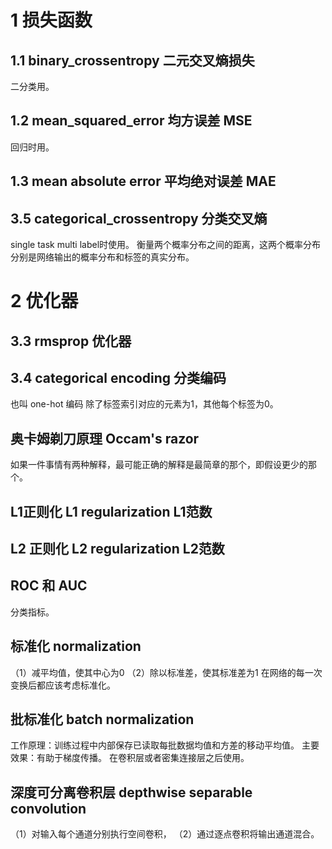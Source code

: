 


# 1 损失函数
## 1.1 binary_crossentropy 二元交叉熵损失
二分类用。

## 1.2 mean_squared_error 均方误差 MSE
回归时用。

## 1.3 mean absolute error 平均绝对误差 MAE


## 3.5 categorical_crossentropy 分类交叉熵
single task multi label时使用。
衡量两个概率分布之间的距离，这两个概率分布分别是网络输出的概率分布和标签的真实分布。

# 2 优化器
## 3.3 rmsprop 优化器




## 3.4 categorical encoding 分类编码
也叫 one-hot 编码
除了标签索引对应的元素为1，其他每个标签为0。



## 奥卡姆剃刀原理 Occam's razor
如果一件事情有两种解释，最可能正确的解释是最简章的那个，即假设更少的那个。

## L1正则化 L1 regularization L1范数

## L2 正则化 L2 regularization L2范数

## ROC 和 AUC
分类指标。

## 标准化 normalization
（1）减平均值，使其中心为0
（2）除以标准差，使其标准差为1
在网络的每一次变换后都应该考虑标准化。


## 批标准化 batch normalization
工作原理：训练过程中内部保存已读取每批数据均值和方差的移动平均值。
主要效果：有助于梯度传播。
在卷积层或者密集连接层之后使用。

## 深度可分离卷积层 depthwise separable convolution
（1）对输入每个通道分别执行空间卷积，
（2）通过逐点卷积将输出通道混合。

